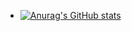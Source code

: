 - [![Anurag's GitHub stats](https://github-readme-stats.vercel.app/api?username=benqcc)](https://github.com/anuraghazra/github-readme-stats)
